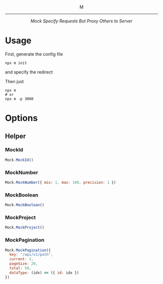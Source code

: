 <p align="center">
	M
</p>

*****

<p align="center">
	<i>Mock Specify Requests But Proxy Others to Server</i>
</p>

# Usage

First, generate the config file
```shell
npx m init
```
and specify the redirect

Then just
```shell
npx m
# or
npx m -p 3000
```

# Options

## Helper

### MockId

```js
Mock.MockId()
```



### MockNumber

```js
Mock.MockNumber({ mix: 1, max: 100, precision: 1 })
```


### MockBoolean

```js
Mock.MockBoolean()
```



### MockProject

```js
Mock.MockProject()
```


### MockPagination

```js
Mock.MockPagination({
  key: "/api/v1/path",
  current: 1,
  pageSize: 20,
  total: 50,
  dataType: (idx) => ({ id: idx })
})
```

